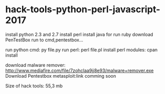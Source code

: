 # hack-tools-python-perl-javascript-2017
install python 2.3 and 2.7
install perl
install java
for run ruby download PenTestBox
run to cmd,pentestbox...

run python cmd: py file.py
run perl: perl file.pl
install perl modules: cpan install

download malware remover: http://www.mediafire.com/file/7zohclaa9jj8e93/malware+remover.exe
Download Pentestbox metasploit:link comming soon

Size of hack tools: 55,3 mb


